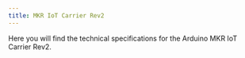 ```yaml
---
title: MKR IoT Carrier Rev2
---
```


<TechSpecDescription>
Here you will find the technical specifications for the Arduino MKR IoT Carrier Rev2.
</TechSpecDescription>

